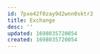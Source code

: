 ```yaml
---
id: 7pxe42f0zay9d2wnn0sktr2
title: Exchange
desc: ''
updated: 1698035720054
created: 1698035720054
---
```

